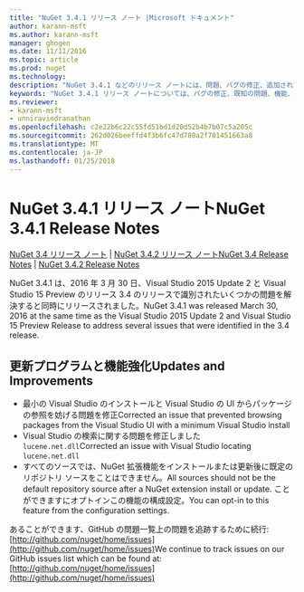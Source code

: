 ```yaml
---
title: "NuGet 3.4.1 リリース ノート |Microsoft ドキュメント"
author: karann-msft
ms.author: karann-msft
manager: ghogen
ms.date: 11/11/2016
ms.topic: article
ms.prod: nuget
ms.technology: 
description: "NuGet 3.4.1 などのリリース ノートには、問題、バグの修正、追加された機能、および Dcr が知られています。"
keywords: "NuGet 3.4.1 リリース ノートについては、バグの修正、既知の問題、機能、Dcr を追加します。"
ms.reviewer:
- karann-msft
- unniravindranathan
ms.openlocfilehash: c2e22b6c22c55fd51bd1d20d52b4b7b07c5a205c
ms.sourcegitcommit: 262d026beeffd4f3b6fc47d780a2f701451663a8
ms.translationtype: MT
ms.contentlocale: ja-JP
ms.lasthandoff: 01/25/2018
---
```

# <a name="nuget-341-release-notes"></a><span data-ttu-id="b9c73-104">NuGet 3.4.1 リリース ノート</span><span class="sxs-lookup"><span data-stu-id="b9c73-104">NuGet 3.4.1 Release Notes</span></span>

<span data-ttu-id="b9c73-105">[NuGet 3.4 リリース ノート](../release-notes/nuget-3.4.md) | [NuGet 3.4.2 リリース ノート](../release-notes/nuget-3.4.2.md)</span><span class="sxs-lookup"><span data-stu-id="b9c73-105">[NuGet 3.4 Release Notes](../release-notes/nuget-3.4.md) | [NuGet 3.4.2 Release Notes](../release-notes/nuget-3.4.2.md)</span></span>

<span data-ttu-id="b9c73-106">NuGet 3.4.1 は、2016 年 3 月 30 日、Visual Studio 2015 Update 2 と Visual Studio 15 Preview のリリース 3.4 のリリースで識別されたいくつかの問題を解決すると同時にリリースされました。</span><span class="sxs-lookup"><span data-stu-id="b9c73-106">NuGet 3.4.1 was released March 30, 2016 at the same time as the Visual Studio 2015 Update 2 and Visual Studio 15 Preview Release to address several issues that were identified in the 3.4 release.</span></span>

## <a name="updates-and-improvements"></a><span data-ttu-id="b9c73-107">更新プログラムと機能強化</span><span class="sxs-lookup"><span data-stu-id="b9c73-107">Updates and Improvements</span></span>

* <span data-ttu-id="b9c73-108">最小の Visual Studio のインストールと Visual Studio の UI からパッケージの参照を妨げる問題を修正</span><span class="sxs-lookup"><span data-stu-id="b9c73-108">Corrected an issue that prevented browsing packages from the Visual Studio UI with a minimum Visual Studio install</span></span>
* <span data-ttu-id="b9c73-109">Visual Studio の検索に関する問題を修正しました`lucene.net.dll`</span><span class="sxs-lookup"><span data-stu-id="b9c73-109">Corrected an issue with Visual Studio locating `lucene.net.dll`</span></span>
* <span data-ttu-id="b9c73-110">すべてのソースでは、NuGet 拡張機能をインストールまたは更新後に既定のリポジトリ ソースをことはできません。</span><span class="sxs-lookup"><span data-stu-id="b9c73-110">All sources should not be the default repository source after a NuGet extension install or update.</span></span>  <span data-ttu-id="b9c73-111">ことができますにオプトインこの機能の構成設定。</span><span class="sxs-lookup"><span data-stu-id="b9c73-111">You can opt-in to this feature from the configuration settings.</span></span>

<span data-ttu-id="b9c73-112">あることができます、GitHub の問題一覧上の問題を追跡するために続行: [http://github.com/nuget/home/issues](http://github.com/nuget/home/issues)</span><span class="sxs-lookup"><span data-stu-id="b9c73-112">We continue to track issues on our GitHub issues list which can be found at: [http://github.com/nuget/home/issues](http://github.com/nuget/home/issues)</span></span>